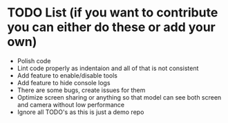 # TODO List (if you want to contribute you can either do these or add your own)

- Polish code
- Lint code properly as indentaion and all of that is not consistent
- Add feature to enable/disable tools
- Add feature to hide console logs
- There are some bugs, create issues for them
- Optimize screen sharing or anything so that model can see both screen and camera without low performance
- Ignore all TODO's as this is just a demo repo
